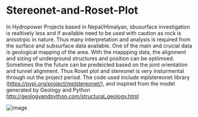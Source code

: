 # Stereonet-and-Roset-Plot
In Hydropower Projects based in Nepal/Himalyan, sbusurface investigation is realtively less and if available need to be used with caution as rock is anisotrpic in nature.
Thus many interpretation and analysis is required from the surface and subsurface data available. One of the main and crucial data is geological mapping of the area. 
With the mappping data, the alignment and sizing of underground structures and position can be optiimsed. Sometimes the the future can be predeicted based on the joint orientation and tunnel alignment.
Thus Roset plot and stereonet is very insturmental through out the project period.
The code used include mplstereonet library (https://pypi.org/project/mplstereonet/), and inspired from the model generated by Geology and Python http://geologyandpython.com/structural_geology.html

![image](https://user-images.githubusercontent.com/66861377/175472412-c9bda084-997a-48f0-af7f-f08d455c646f.png)
